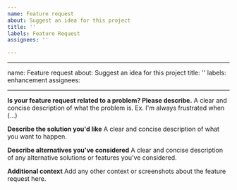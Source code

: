 ```yaml
---
name: Feature request
about: Suggest an idea for this project
title: ''
labels: Feature Request
assignees: ''

---
```


* * *

name: Feature request
about: Suggest an idea for this project
title: ''
labels: enhancement
assignees: 

* * *

**Is your feature request related to a problem? Please describe.**
A clear and concise description of what the problem is. Ex. I'm always frustrated when (...)

**Describe the solution you'd like**
A clear and concise description of what you want to happen.

**Describe alternatives you've considered**
A clear and concise description of any alternative solutions or features you've considered.

**Additional context**
Add any other context or screenshots about the feature request here.
